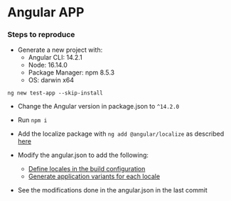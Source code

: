 # Angular APP

### Steps to reproduce

* Generate a new project with:
    * Angular CLI: 14.2.1
    * Node: 16.14.0
    * Package Manager: npm 8.5.3
    * OS: darwin x64

`ng new test-app --skip-install`

* Change the Angular version in package.json to `^14.2.0`

* Run `npm i`

* Add the localize package with `ng add @angular/localize` as described [here](https://angular.io/guide/i18n-common-add-package)

* Modify the angular.json to add the following:

   * [Define locales in the build configuration](https://angular.io/guide/i18n-common-merge#define-locales-in-the-build-configuration)
   * [Generate application variants for each locale](https://angular.io/guide/i18n-common-merge#generate-application-variants-for-each-locale)

* See the modifications done in the angular.json in the last commit
